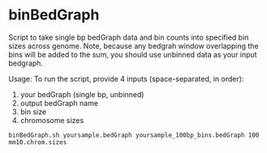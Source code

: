 # binBedGraph
Script to take single bp bedGraph data and bin counts into specified bin sizes across genome. Note, because any bedgrah window overlapping the bins will be added to the sum, you should use unbinned data as your input bedgraph.

Usage:
To run the script, provide 4 inputs (space-separated, in order):
1. your bedGraph (single bp, unbinned)
2. output bedGraph name
3. bin size
4. chromosome sizes
```
binBedGraph.sh yoursample.bedGraph yoursample_100bp_bins.bedGraph 100 mm10.chrom.sizes
```



